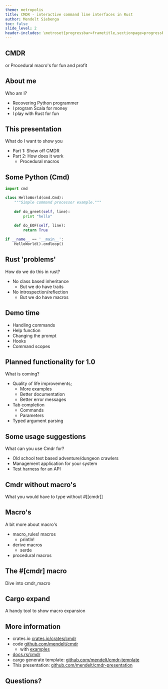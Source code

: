 ```yaml
---
theme: metropolis
title: CMDR - interactive command line interfaces in Rust
author: Mendelt Siebenga
toc: false
slide_level: 2
header-includes: \metroset{progressbar=frametitle,sectionpage=progressbar}
---
```


## CMDR
 or
Procedural macro's for fun and profit

## About me
Who am I?

* Recovering Python programmer
* I program Scala for money
* I play with Rust for fun

## This presentation
What do I want to show you

* Part 1: Show off CMDR
* Part 2: How does it work
    * Procedural macros

## Some Python (Cmd)
```python
import cmd

class HelloWorld(cmd.Cmd):
    """Simple command processor example."""
    
    def do_greet(self, line):
        print "hello"
    
    def do_EOF(self, line):
        return True

if __name__ == '__main__':
    HelloWorld().cmdloop()
```

## Rust 'problems'
How do we do this in rust?

* No class based inheritance
    * But we do have traits
* No introspection/reflection
    * But we do have macros

## Demo time
* Handling commands
* Help function
* Changing the prompt
* Hooks
* Command scopes

## Planned functionality for 1.0
What is coming?

* Quality of life improvements;
    * More examples
    * Better documentation
    * Better error messages
* Tab completion
    * Commands
    * Parameters
* Typed argument parsing 

## Some usage suggestions
What can you use Cmdr for?

* Old school text based adventure/dungeon crawlers
* Management application for your system
* Test harness for an API

## Cmdr without macro's
What you would have to type without #[[cmdr]]

## Macro's
A bit more about macro's

* macro_rules! macros
    * println!
* derive macros
    * serde
* procedural macros

## The #[cmdr] macro
Dive into cmdr_macro

## Cargo expand
A handy tool to show macro expansion

## More information
* crates.io [crates.io/crates/cmdr](https://crates.io/crates/cmdr)
* code [github.com/mendelt/cmdr](https://github.com/mendelt/cmdr)
    * with [examples](https://github.com/mendelt/cmdr/tree/master/cmdr/examples)
* [docs.rs/cmdr](https://docs.rs/cmdr)
* cargo generate template: [github.com/mendelt/cmdr-template](github.com/mendelt/cmdr-template)
* This presentation: [github.com/mendelt/cmdr-presentation](https://github.com/mendelt/cmdr-template)

## Questions?

